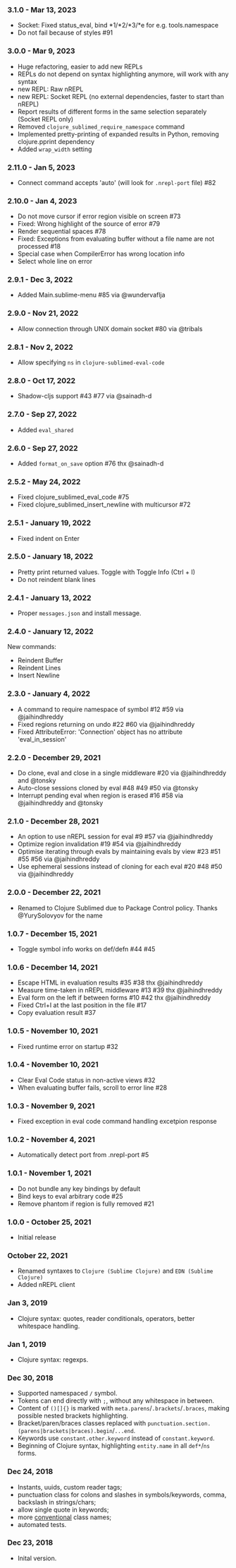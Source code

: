 ### 3.1.0 - Mar 13, 2023

- Socket: Fixed status_eval, bind *1/*2/*3/*e for e.g. tools.namespace
- Do not fail because of styles #91

### 3.0.0 - Mar 9, 2023

- Huge refactoring, easier to add new REPLs
- REPLs do not depend on syntax highlighting anymore, will work with any syntax
- new REPL: Raw nREPL
- new REPL: Socket REPL (no external dependencies, faster to start than nREPL)
- Report results of different forms in the same selection separately (Socket REPL only)
- Removed `clojure_sublimed_require_namespace` command
- Implemented pretty-printing of expanded results in Python, removing clojure.pprint dependency
- Added `wrap_width` setting

### 2.11.0 - Jan 5, 2023

- Connect command accepts 'auto' (will look for `.nrepl-port` file) #82

### 2.10.0 - Jan 4, 2023

- Do not move cursor if error region visible on screen #73
- Fixed: Wrong highlight of the source of error #79
- Render sequential spaces #78
- Fixed: Exceptions from evaluating buffer without a file name are not processed #18
- Special case when CompilerError has wrong location info
- Select whole line on error

### 2.9.1 - Dec 3, 2022

- Added Main.sublime-menu #85 via @wundervaflja

### 2.9.0 - Nov 21, 2022

- Allow connection through UNIX domain socket #80 via @tribals

### 2.8.1 - Nov 2, 2022

- Allow specifying `ns` in `clojure-sublimed-eval-code`

### 2.8.0 - Oct 17, 2022

- Shadow-cljs support #43 #77 via @sainadh-d

### 2.7.0 - Sep 27, 2022

- Added `eval_shared`

### 2.6.0 - Sep 27, 2022

- Added `format_on_save` option #76 thx @sainadh-d

### 2.5.2 - May 24, 2022

- Fixed clojure_sublimed_eval_code #75
- Fixed clojure_sublimed_insert_newline with multicursor #72 

### 2.5.1 - January 19, 2022

- Fixed indent on Enter

### 2.5.0 - January 18, 2022

- Pretty print returned values. Toggle with Toggle Info (Ctrl + I)
- Do not reindent blank lines

### 2.4.1 - January 13, 2022

- Proper `messages.json` and install message.

### 2.4.0 - January 12, 2022

New commands:

- Reindent Buffer
- Reindent Lines
- Insert Newline

### 2.3.0 - January 4, 2022

- A command to require namespace of symbol #12 #59 via @jaihindhreddy
- Fixed regions returning on undo #22 #60 via @jaihindhreddy
- Fixed AttributeError: 'Connection' object has no attribute 'eval_in_session'

### 2.2.0 - December 29, 2021

- Do clone, eval and close in a single middleware #20 via @jaihindhreddy and @tonsky
- Auto-close sessions cloned by eval #48 #49 #50 via @tonsky
- Interrupt pending eval when region is erased #16 #58 via @jaihindhreddy and @tonsky

### 2.1.0 - December 28, 2021

- An option to use nREPL session for eval #9 #57 via @jaihindhreddy
- Optimize region invalidation #19 #54 via @jaihindhreddy
- Optimise iterating through evals by maintaining evals by view #23 #51 #55 #56 via @jaihindhreddy
- Use ephemeral sessions instead of cloning for each eval #20 #48 #50 via @jaihindhreddy

### 2.0.0 - December 22, 2021

- Renamed to Clojure Sublimed due to Package Control policy. Thanks @YurySolovyov for the name

### 1.0.7 - December 15, 2021

- Toggle symbol info works on def/defn #44 #45

### 1.0.6 - December 14, 2021

- Escape HTML in evaluation results #35 #38 thx @jaihindhreddy
- Measure time-taken in nREPL middleware #13 #39 thx @jaihindhreddy
- Eval form on the left if between forms #10 #42 thx @jaihindhreddy
- Fixed Ctrl+I at the last position in the file #17
- Copy evaluation result #37

### 1.0.5 - November 10, 2021

- Fixed runtime error on startup #32

### 1.0.4 - November 10, 2021

- Clear Eval Code status in non-active views #32
- When evaluating buffer fails, scroll to error line #28

### 1.0.3 - November 9, 2021

- Fixed exception in eval code command handling excetpion response

### 1.0.2 - November 4, 2021

- Automatically detect port from .nrepl-port #5

### 1.0.1 - November 1, 2021

- Do not bundle any key bindings by default
- Bind keys to eval arbitrary code #25
- Remove phantom if region is fully removed #21

### 1.0.0 - October 25, 2021

- Initial release

### October 22, 2021

- Renamed syntaxes to `Clojure (Sublime Clojure)` and `EDN (Sublime Clojure)`
- Added nREPL client

### Jan 3, 2019

- Clojure syntax: quotes, reader conditionals, operators, better whitespace handling.

### Jan 1, 2019

- Clojure syntax: regexps.

### Dec 30, 2018

- Supported namespaced `/` symbol.
- Tokens can end directly with `;`, without any whitespace in between.
- Content of `()[]{}` is marked with `meta.parens`/`.brackets`/`.braces`, making possible nested brackets highlighting.
- Bracket/paren/braces classes replaced with `punctuation.section.(parens|brackets|braces).begin`/`...end`.
- Keywords use `constant.other.keyword` instead of `constant.keyword`.
- Beginning of Clojure syntax, highlighting `entity.name` in all `def*`/`ns` forms.

### Dec 24, 2018

- Instants, uuids, custom reader tags;
- punctuation class for colons and slashes in symbols/keywords, comma, backslash in strings/chars;
- allow single quote in keywords;
- more [conventional](https://macromates.com/manual/en/language_grammars) class names;
- automated tests.

### Dec 23, 2018

- Inital version.
